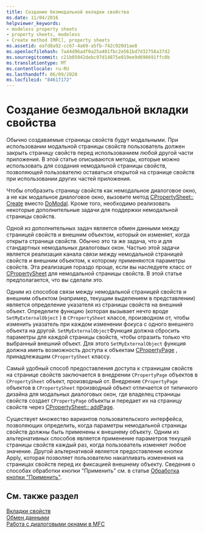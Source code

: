 ```yaml
---
title: Создание безмодальной вкладки свойства
ms.date: 11/04/2016
helpviewer_keywords:
- modeless property sheets
- property sheets, modeless
- Create method [MFC], property sheets
ms.assetid: eafd8a92-cc67-4a69-a5fb-742c920d1ae8
ms.openlocfilehash: 7a44d96adf0a25a401fbc2e561bd7d32758a37d2
ms.sourcegitcommit: c21b05042debc97d14875e019ee9d698691ffc0b
ms.translationtype: MT
ms.contentlocale: ru-RU
ms.lasthandoff: 06/09/2020
ms.locfileid: "84617172"
---
```

# <a name="creating-a-modeless-property-sheet"></a>Создание безмодальной вкладки свойства

Обычно создаваемые страницы свойств будут модальными. При использовании модальной страницы свойств пользователь должен закрыть страницу свойств перед использованием любой другой части приложения. В этой статье описываются методы, которые можно использовать для создания немодальной страницы свойств, позволяющей пользователю оставаться открытой на странице свойств при использовании других частей приложения.

Чтобы отобразить страницу свойств как немодальное диалоговое окно, а не как модальное диалоговое окно, вызовите метод [CPropertySheet:: Create](reference/cpropertysheet-class.md#create) вместо [DoModal](reference/cpropertysheet-class.md#domodal). Кроме того, необходимо реализовать некоторые дополнительные задачи для поддержки немодальной страницы свойств.

Одной из дополнительных задач является обмен данными между страницей свойств и внешним объектом, который он изменяет, когда открыта страница свойств. Обычно это та же задача, что и для стандартных немодальных диалоговых окон. Частью этой задачи является реализация канала связи между немодальной страницей свойств и внешним объектом, к которому применяются параметры свойств. Эта реализация гораздо проще, если вы наследуете класс от [CPropertySheet](reference/cpropertysheet-class.md) для немодальной страницы свойств. В этой статье предполагается, что вы сделали это.

Одним из способов связи между немодальной страницей свойств и внешним объектом (например, текущим выделением в представлении) является определение указателя из страницы свойств на внешний объект. Определите функцию (которая вызывает нечто вроде `SetMyExternalObject` ) в `CPropertySheet` классе, производном от, чтобы изменить указатель при каждом изменении фокуса с одного внешнего объекта на другой. `SetMyExternalObject`Функция должна сбросить параметры для каждой страницы свойств, чтобы отразить только что выбранный внешний объект. Для этого `SetMyExternalObject` функция должна иметь возможность доступа к объектам [CPropertyPage](reference/cpropertypage-class.md) , принадлежащим `CPropertySheet` классу.

Самый удобный способ предоставления доступа к страницам свойств на странице свойств заключается в внедрении `CPropertyPage` объектов в `CPropertySheet` объект, производный от. Внедрение `CPropertyPage` объектов в `CPropertySheet` производный объект отличается от типичного дизайна для модальных диалоговых окон, где владелец страницы свойств создает `CPropertyPage` объекты и передает их на страницу свойств через [CPropertySheet:: addPage](reference/cpropertysheet-class.md#addpage).

Существует множество вариантов пользовательского интерфейса, позволяющих определить, когда параметры немодальной страницы свойств должны быть применены к внешнему объекту. Одним из альтернативных способов является применение параметров текущей страницы свойств каждый раз, когда пользователь изменяет любое значение. Другой альтернативой является предоставление кнопки Apply, которая позволяет пользователю накапливать изменения на страницах свойств перед их фиксацией внешнему объекту. Сведения о способах обработки кнопки "Применить" см. в статье [Обработка кнопки "Применить"](handling-the-apply-button.md).

## <a name="see-also"></a>См. также раздел

[Вкладки свойств](property-sheets-mfc.md)<br/>
[Обмен данными](exchanging-data.md)<br/>
[Работа с диалоговыми окнами в MFC](life-cycle-of-a-dialog-box.md)
